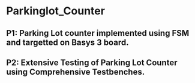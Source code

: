 # Parkinglot_Counter

## P1: Parking Lot counter implemented using FSM and targetted on Basys 3 board.


## P2: Extensive Testing of Parking Lot Counter using Comprehensive Testbenches.
